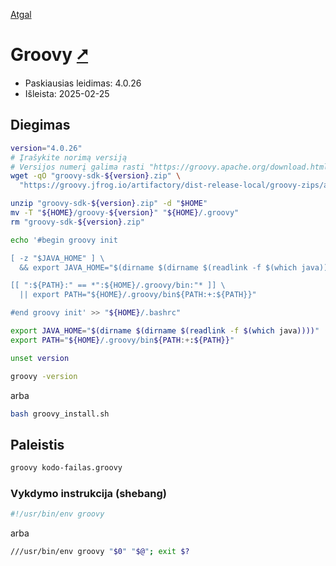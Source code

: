 [Atgal](./readme.md)

# Groovy [&#x2B67;](https://groovy-lang.org/)

* Paskiausias leidimas: 4.0.26
* Išleista: 2025-02-25

## Diegimas

```bash
version="4.0.26"
# Įrašykite norimą versiją
# Versijos numerį galima rasti "https://groovy.apache.org/download.html#distro"
wget -qO "groovy-sdk-${version}.zip" \
  "https://groovy.jfrog.io/artifactory/dist-release-local/groovy-zips/apache-groovy-sdk-${version}.zip" 

unzip "groovy-sdk-${version}.zip" -d "$HOME"
mv -T "${HOME}/groovy-${version}" "${HOME}/.groovy"
rm "groovy-sdk-${version}.zip"

echo '#begin groovy init

[ -z "$JAVA_HOME" ] \
  && export JAVA_HOME="$(dirname $(dirname $(readlink -f $(which java))))"

[[ ":${PATH}:" == *":${HOME}/.groovy/bin:"* ]] \
  || export PATH="${HOME}/.groovy/bin${PATH:+:${PATH}}"

#end groovy init' >> "${HOME}/.bashrc"

export JAVA_HOME="$(dirname $(dirname $(readlink -f $(which java))))"
export PATH="${HOME}/.groovy/bin${PATH:+:${PATH}}"

unset version

groovy -version
```

arba

```bash
bash groovy_install.sh
```

## Paleistis

```bash
groovy kodo-failas.groovy
```

### Vykdymo instrukcija (shebang)

```bash
#!/usr/bin/env groovy
```

arba

```bash
///usr/bin/env groovy "$0" "$@"; exit $?
```
